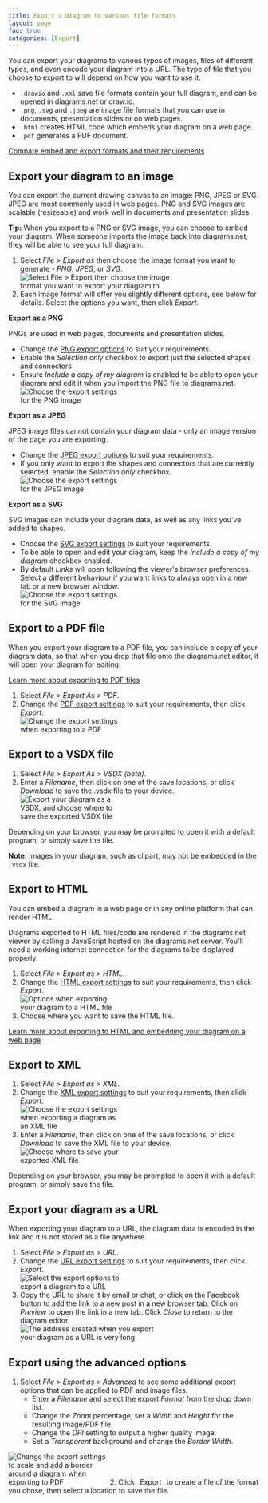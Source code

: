 ```yaml
---
title: Export a diagram to various file formats
layout: page
faq: true
categories: [Export]
---
```


You can export your diagrams to various types of images, files of different types, and even encode your diagram into a URL. The type of file that you choose to export to will depend on how you want to use it. 

* ``.drawio`` and ``.xml`` save file formats contain your full diagram, and can be opened in diagrams.net or draw.io. 
* ``.png``, ``.svg`` and ``.jpeg`` are image file formats that you can use in documents, presentation slides or on web pages. 
* ``.html`` creates HTML code which embeds your diagram on a web page. 
* ``.pdf`` generates a PDF document.

[Compare embed and export formats and their requirements](/doc/faq/embed-formats-compare.html)

## Export your diagram to an image

You can export the current drawing canvas to an image: PNG, JPEG or SVG. JPEG are most commonly used in web pages. PNG and SVG images are scalable (resizeable) and work well in documents and presentation slides.

**Tip:** When you export to a PNG or SVG image, you can choose to embed your diagram. When someone imports the image back into diagrams.net, they will be able to see your full diagram.

1. Select _File > Export as_ then choose the image format you want to generate - _PNG_, _JPEG_, or _SVG_.
<br /><img src="/assets/img/blog/file-export-image.png" style="width=100%;max-width:300px;height:auto;" alt="Select File > Export then choose the image format you want to export your diagram to">
2. Each image format will offer you slightly different options, see below for details. Select the options you want, then click _Export_.

**Export as a PNG** 

PNGs are used in web pages, documents and presentation slides. 
   * Change the [PNG export options](/doc/faq/export-to-png.html) to suit your requirements.
   * Enable the _Selection only_ checkbox to export just the selected shapes and connectors
   * Ensure _Include a copy of my diagram_ is enabled to be able to open your diagram and edit it when you import the PNG file to diagrams.net. 
   <br /><img src="/assets/img/blog/export-png-options.png" style="width=100%;max-width:200px;height:auto;" alt="Choose the export settings for the PNG image">

**Export as a JPEG**

JPEG image files cannot contain your diagram data - only an image version of the page you are exporting. 
   * Change the [JPEG export options](/doc/faq/export-to-jpeg.html) to suit your requirements.
   * If you only want to export the shapes and connectors that are currently selected, enable the _Selection only_ checkbox. 
   <br /><img src="/assets/img/blog/export-jpeg-options.png" style="width=100%;max-width:200px;height:auto;" alt="Choose the export settings for the JPEG image">
   
**Export as a SVG**

SVG images can include your diagram data, as well as any links you've added to shapes. 
   * Choose the [SVG export settings](/doc/faq/export-to-svg.html) to suit your requirements.
   * To be able to open and edit your diagram, keep the _Include a copy of my diagram_ checkbox enabled. 
   * By default _Links_ will open following the viewer's browser preferences. Select a different behaviour if you want links to always open in a new tab or a new browser window.
   <br /><img src="/assets/img/blog/export-svg-options.png" style="width=100%;max-width:200px;height:auto;" alt="Choose the export settings for the SVG image">

## Export to a PDF file

When you export your diagram to a PDF file, you can include a copy of your diagram data, so that when you drop that file onto the diagrams.net editor, it will open your diagram for editing. 

[Learn more about exporting to PDF files](/blog/export-pdf.html)

1. Select _File > Export As > PDF_.
2. Change the [PDF export settings](/doc/faq/export-to-pdf.html) to suit your requirements, then click _Export_. 
<br /><img src="/assets/img/blog/export-pdf-options.png" style="width=100%;max-width:200px;height:auto;" alt="Change the export settings when exporting to a PDF">

## Export to a VSDX file

1. Select _File > Export As > VSDX (beta)_.
2. Enter a _Filename_, then click on one of the save locations, or click _Download_ to save the .vsdx file to your device. 
<br /><img src="/assets/img/blog/save-as-vsdx.png" style="width=100%;max-width:200px;height:auto;" alt="Export your diagram as a VSDX, and choose where to save the exported VSDX file">

Depending on your browser, you may be prompted to open it with a default program, or simply save the file.

**Note:** Images in your diagram, such as clipart, may not be embedded in the ``.vsdx`` file.

## Export to HTML

You can embed a diagram in a web page or in any online platform that can render HTML. 

Diagrams exported to HTML files/code are rendered in the diagrams.net viewer by calling a JavaScript hosted on the diagrams.net server. You'll need a working internet connection for the diagrams to be displayed properly.

1. Select _File > Export as > HTML_.
2. Change the [HTML export settings](/doc/faq/export-to-html.html) to suit your requirements, then click _Export_.
<br /><img src="/assets/img/blog/export-html-options.png" style="width=100%;max-width:200px;height:auto;" alt="Options when exporting your diagram to a HTML file">
3. Choose where you want to save the HTML file.

[Learn more about exporting to HTML and embedding your diagram on a web page](/blog/export-html)

## Export to XML

1. Select _File > Export as > XML_.
2. Change the [XML export settings](/doc/faq/export-to-xml.html) to suit your requirements, then click _Export_.
<br /><img src="/assets/img/blog/export-xml-options.png" style="width=100%;max-width:200px;height:auto;" alt="Choose the export settings when exporting a diagram as an XML file">
2. Enter a _Filename_, then click on one of the save locations, or click _Download_ to save the XML file to your device. 
<br /><img src="/assets/img/blog/save-as-xml.png" style="width=100%;max-width:200px;height:auto;" alt="Choose where to save your exported XML file">

Depending on your browser, you may be prompted to open it with a default program, or simply save the file.

## Export your diagram as a URL

When exporting your diagram to a URL, the diagram data is encoded in the link and it is not stored as a file anywhere.

1. Select _File > Export as > URL_.
2. Change the [URL export settings](/doc/faq/export-to-url.html) to suit your requirements, then click _Export_.
<br /><img src="/assets/img/blog/export-url.png" style="width=100%;max-width:200px;height:auto;" alt="Select the export options to export a diagram to a URL">
3. Copy the URL to share it by email or chat, or click on the Facebook button to add the link to a new post in a new browser tab. Click on _Preview_ to open the link in a new tab. Click _Close_ to return to the diagram editor.
<br /><img src="/assets/img/blog/exported-url.png" style="width=100%;max-width:300px;height:auto;" alt="The address created when you export your diagram as a URL is very long">

## Export using the advanced options

1. Select _File > Export as > Advanced_ to see some additional export options that can be applied to PDF and image files.
   * Enter a _Filename_ and select the export _Format_ from the drop down list.
   * Change the _Zoom_ percentage, set a _Width_ and _Height_ for the resulting image/PDF file. 
   * Change the _DPI_ setting to output a higher quality image. 
   * Set a _Transparent_ background and change the _Border Width_.
<img src="/assets/img/blog/export-settings-pdf.png" style="width=100%;max-width:200px;height:auto;" alt="Change the export settings to scale and add a border around a diagram when exporting to PDF">
2. Click _Export_ to create a file of the format you chose, then select a location to save the file.